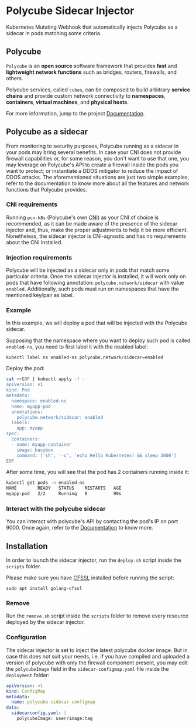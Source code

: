 # Polycube Sidecar Injector

Kubernetes Mutating Webhook that automatically injects Polycube as a sidecar in pods matching some criteria.

## Polycube
``Polycube`` is an **open source** software framework that provides **fast** and **lightweight** **network functions** such as bridges, routers, firewalls, and others.

Polycube services, called `cubes`, can be composed to build arbitrary **service chains** and provide custom network connectivity to **namespaces**, **containers**, **virtual machines**, and **physical hosts**.

For more information, jump to the project [Documentation](https://polycube-network.readthedocs.io/en/latest/).

## Polycube as a sidecar

From monitoring to security purposes, Polycube running as a sidecar in your pods may bring several benefits. In case your CNI does not provide firewall capabilities or, for some reason, you don't want to use that one, you may leverage on Polycube's API to create a firewall inside the pods you want to protect; or instantiate a DDOS mitigator to reduce the impact of DDOS attacks. 
The aforementioned situations are just two simple examples, refer to the documentation to know more about all the features and network functions that Polycube provides. 

### CNI requirements

Running ``pcn-k8s`` (Polycube's own [CNI](https://polycube-network.readthedocs.io/en/latest/components/k8s/pcn-kubernetes.html)) as your CNI of choice is recommended, as it can be made aware of the presence of the sidecar injector and, thus, make the proper adjustments to help it be more efficient. Nonetheless, the sidecar injector is CNI-agnostic and has no requirements about the CNI installed.

### Injection requirements

Polycube will be injected as a sidecar only in pods that match some particular criteria. Once the sidecar injector is installed, it will work only on pods that have following annotation: ``polycube.network/sidecar`` with value ``enabled``. Additionally, such pods must run on namespaces that have the mentioned key/pair as label.

### Example

In this example, we will deploy a pod that will be injected with the Polycube sidecar.

Supposing that the namespace where you want to deploy such pod is called ``enabled-ns``, you need to first label it with the neabled label:

``kubectl label ns enabled-ns polycube.network/sidecar=enabled``

Deploy the pod: 

```bash
cat <<EOF | kubectl apply -f -
apiVersion: v1
kind: Pod
metadata:
  namespace: enabled-ns
  name: myapp-pod
  annotations:
    polycube.network/sidecar: enabled
  labels:
    app: myapp
spec:
  containers:
  - name: myapp-container
    image: busybox
    command: ['sh', '-c', 'echo Hello Kubernetes! && sleep 3600']
EOF
```

After some time, you will see that the pod has 2 containers running inside it:

```bash
kubectl get pods -n enabled-ns
NAME        READY   STATUS    RESTARTS   AGE
myapp-pod   2/2     Running   0          90s
```

### Interact with the polycube sidecar

You can interact with polycube's API by contacting the pod's IP on port 9000. Once again, refer to the [Documentation](https://polycube-network.readthedocs.io/en/latest/) to know more.

## Installation

In order to launch the sidecar injector, run the ``deploy.sh`` script inside the ``scripts`` folder.

Please make sure you have [CFSSL](https://github.com/cloudflare/cfssl) installed before running the script:

``sudo apt install golang-cfssl``

### Remove

Run the ``remove.sh`` script inside the ``scripts`` folder to remove every resource deployed by the sidecar injector.

### Configuration

The sidecar injector is set to inject the latest polycube docker image. But in case this does not suit your needs, i.e. if you have compiled and uploaded a version of polycube with only the firewall component present, you may edit the ``polycubeImage`` field in the ``sidecar-configmap.yaml`` file inside the ``deployment`` folder:

```yaml
apiVersion: v1
kind: ConfigMap
metadata:
  name: polycube-sidecar-configmap
data:
  sidecarconfig.yaml: |
    polycubeImage: user/image:tag
```